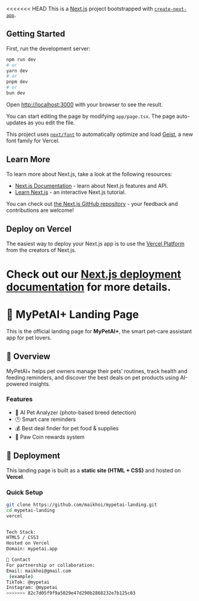 <<<<<<< HEAD
This is a [Next.js](https://nextjs.org) project bootstrapped with [`create-next-app`](https://nextjs.org/docs/app/api-reference/cli/create-next-app).

## Getting Started

First, run the development server:

```bash
npm run dev
# or
yarn dev
# or
pnpm dev
# or
bun dev
```

Open [http://localhost:3000](http://localhost:3000) with your browser to see the result.

You can start editing the page by modifying `app/page.tsx`. The page auto-updates as you edit the file.

This project uses [`next/font`](https://nextjs.org/docs/app/building-your-application/optimizing/fonts) to automatically optimize and load [Geist](https://vercel.com/font), a new font family for Vercel.

## Learn More

To learn more about Next.js, take a look at the following resources:

- [Next.js Documentation](https://nextjs.org/docs) - learn about Next.js features and API.
- [Learn Next.js](https://nextjs.org/learn) - an interactive Next.js tutorial.

You can check out [the Next.js GitHub repository](https://github.com/vercel/next.js) - your feedback and contributions are welcome!

## Deploy on Vercel

The easiest way to deploy your Next.js app is to use the [Vercel Platform](https://vercel.com/new?utm_medium=default-template&filter=next.js&utm_source=create-next-app&utm_campaign=create-next-app-readme) from the creators of Next.js.

Check out our [Next.js deployment documentation](https://nextjs.org/docs/app/building-your-application/deploying) for more details.
=======
# 🐾 MyPetAI+ Landing Page

This is the official landing page for **MyPetAI+**, the smart pet-care assistant app for pet lovers.

## 🌟 Overview
MyPetAI+ helps pet owners manage their pets’ routines, track health and feeding reminders, and discover the best deals on pet products using AI-powered insights.

### Features
- 🤖 AI Pet Analyzer (photo-based breed detection)
- 🕐 Smart care reminders
- 💰 Best deal finder for pet food & supplies
- 🎁 Paw Coin rewards system

## 🚀 Deployment
This landing page is built as a **static site (HTML + CSS)** and hosted on **Vercel**.

### Quick Setup
```bash
git clone https://github.com/maikhoi/mypetai-landing.git
cd mypetai-landing
vercel


Tech Stack:
HTML5 / CSS3
Hosted on Vercel
Domain: mypetai.app

💌 Contact
For partnership or collaboration:
Email: maikhoi@gmail.com
 (example)
TikTok: @mypetai
Instagram: @mypetai
>>>>>>> 82c7d05f9f9a5029e47d290b2868232e7b125c03
